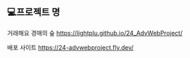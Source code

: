 ## 💻프로젝트 명
거래해요 경매의 숲
https://lightplu.github.io/24_AdvWebProject/

배포 사이트
https://24-advwebproject.fly.dev/

